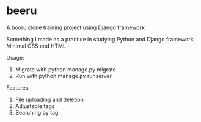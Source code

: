 # beeru
A booru clone training project using Django framework

Something I made as a practice in studying Python and Django framework. Minimal CSS and HTML

Usage:
1. Migrate with python manage.py migrate
2. Run with python manage.py runserver

Features:
1. File uploading and deletion
2. Adjustable tags
3. Searching by tag
